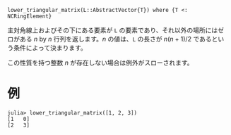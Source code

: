 ```
lower_triangular_matrix(L::AbstractVector{T}) where {T <: NCRingElement}
```

主対角線上およびその下にある要素が `L` の要素であり、それ以外の場所にはゼロがある $n$ by $n$ 行列を返します。$n$ の値は、`L` の長さが $n(n+1)/2$ であるという条件によって決まります。

この性質を持つ整数 $n$ が存在しない場合は例外がスローされます。

# 例

```jldoctest
julia> lower_triangular_matrix([1, 2, 3])
[1   0]
[2   3]
```
